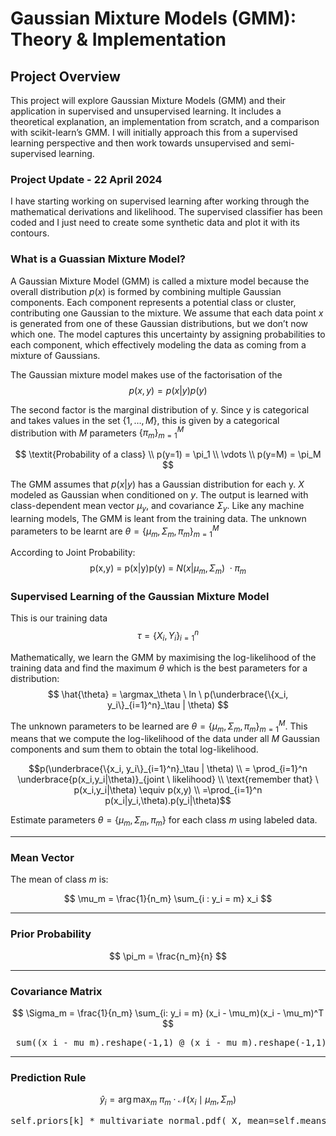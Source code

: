 # Gaussian Mixture Models (GMM): Theory & Implementation

## Project Overview

This project will explore Gaussian Mixture Models (GMM) and their application in supervised and unsupervised learning. 
It includes a theoretical explanation, an implementation from scratch, and a comparison with scikit-learn’s GMM. I will initially approach this from a supervised learning perspective and then work towards unsupervised and semi-supervised learning.

### Project Update - 22 April 2024
I have starting working on supervised learning after working through the mathematical derivations and likelihood. The supervised classifier has been coded
and I just need to create some synthetic data and plot it with its contours.

### What is a Guassian Mixture Model?
A Gaussian Mixture Model (GMM) is called a mixture model because the overall distribution $p(x)$ is formed by combining multiple Gaussian components. Each component represents a potential class or cluster,  contributing one Gaussian to the mixture. We assume that each data point $x$ is generated from one of these Gaussian distributions, but we don’t  now which one. The model captures this uncertainty by assigning probabilities to each component, which effectively modeling the data as coming from a mixture of Gaussians.

The Gaussian mixture model makes use of the factorisation of the 
$$
p(x,y) = p(x|y)p(y)
$$

The second factor is the marginal distribution of y. Since y is categorical and takes values in the set $\{1,…,M\}$, this is given by a categorical distribution with $M$ parameters $\{\pi_m\}^{M}_{m=1}$

$$
\textit{Probability of a class} \\ p(y=1) = \pi_1 \\ \vdots \\ p(y=M) = \pi_M
$$

The GMM assumes that $p(x|y)$ has a Gaussian distribution for each y. $X$ modeled as Gaussian when conditioned on $y$. The output is learned with class-dependent mean vector $\mu_y$, and covariance $\Sigma_y$. Like any machine learning models, The GMM is leant from the training data. The unknown parameters to be learnt are $\theta = \{\mu_m,\Sigma_m,\pi_m\}_{m=1}^M$

According to Joint Probability:
$$
\text{p(x,y) = p(x|y)p(y) = }N(x|\mu_m, \Sigma_m) \ \cdot \pi_m
$$

### Supervised Learning of the Gaussian Mixture Model
This is our training data
$$
\tau = \{X_i,Y_i\}_{i=1}^{n}
$$

Mathematically, we learn the GMM by maximising the log-likelihood of the training data and find the maximum $\theta$ which is the best parameters for a distribution:
$$
\hat{\theta} = \argmax_\theta \ ln \ p(\underbrace{\{x_i, y_i\}_{i=1}^n}_\tau | \theta)
$$

The unknown parameters to be learned are $\theta = \{\mu_m, \Sigma_m, \pi_m\}^M_{m=1}$. This means that we compute the log-likelihood of the data under all $M$ Gaussian components and sum them to obtain the total log-likelihood.

$$p(\underbrace{\{x_i, y_i\}_{i=1}^n}_\tau | \theta) \\ = \prod_{i=1}^n \underbrace{p(x_i,y_i|\theta)}_{joint \ likelihood} \\ \text{remember that} \ p(x_i,y_i|\theta) \equiv p(x,y) \\ =\prod_{i=1}^n p(x_i|y_i,\theta).p(y_i|\theta)$$

Estimate parameters $\theta = \{ \mu_m, \Sigma_m, \pi_m \}$ for each class $m$ using labeled data.

---

### Mean Vector

The mean of class $m$ is:

$$
\mu_m = \frac{1}{n_m} \sum_{i : y_i = m} x_i
$$

---

### Prior Probability

$$
\pi_m = \frac{n_m}{n}
$$

---

### Covariance Matrix

$$
\Sigma_m = \frac{1}{n_m} \sum_{i: y_i = m} (x_i - \mu_m)(x_i - \mu_m)^T
$$
<pre> sum((x_i - mu_m).reshape(-1,1) @ (x_i - mu_m).reshape(-1,1).T for x_i in unique_class) / n_m</pre>
---

### Prediction Rule

$$
\hat{y}_i = \arg\max_m \ \pi_m \cdot \mathcal{N}(x_i \mid \mu_m, \Sigma_m)
$$

<pre>self.priors[k] * multivariate_normal.pdf( X, mean=self.means[k], cov=self.covariances[k] ) y_pred = np.argmax(likelihoods, axis=1)</pre>
